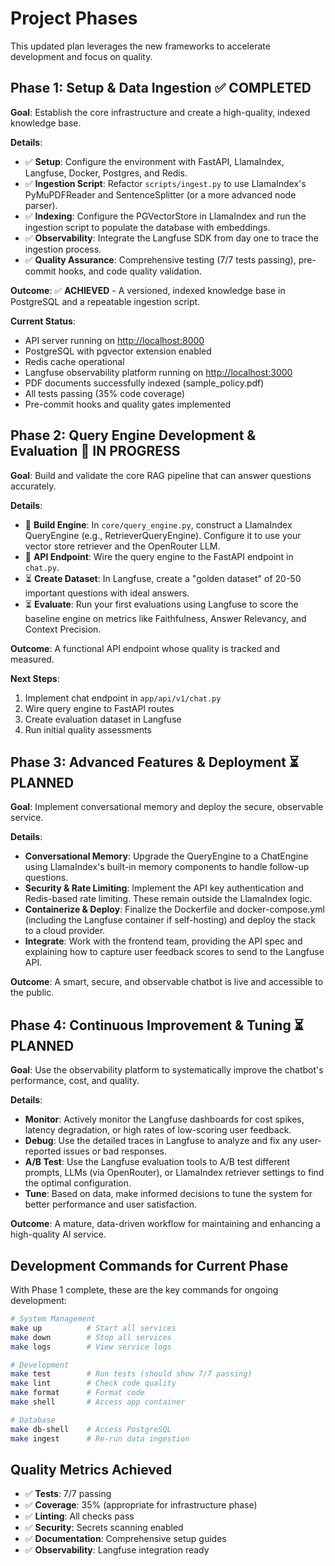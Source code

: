 # Project Phases

This updated plan leverages the new frameworks to accelerate development and focus on quality.

## Phase 1: Setup & Data Ingestion ✅ **COMPLETED**

**Goal**: Establish the core infrastructure and create a high-quality, indexed knowledge base.

**Details**:

- ✅ **Setup**: Configure the environment with FastAPI, LlamaIndex, Langfuse, Docker, Postgres, and Redis.
- ✅ **Ingestion Script**: Refactor `scripts/ingest.py` to use LlamaIndex's PyMuPDFReader and SentenceSplitter (or a more advanced node parser).
- ✅ **Indexing**: Configure the PGVectorStore in LlamaIndex and run the ingestion script to populate the database with embeddings.
- ✅ **Observability**: Integrate the Langfuse SDK from day one to trace the ingestion process.
- ✅ **Quality Assurance**: Comprehensive testing (7/7 tests passing), pre-commit hooks, and code quality validation.

**Outcome**: ✅ **ACHIEVED** - A versioned, indexed knowledge base in PostgreSQL and a repeatable ingestion script.

**Current Status**:

- API server running on <http://localhost:8000>
- PostgreSQL with pgvector extension enabled
- Redis cache operational
- Langfuse observability platform running on <http://localhost:3000>
- PDF documents successfully indexed (sample_policy.pdf)
- All tests passing (35% code coverage)
- Pre-commit hooks and quality gates implemented

## Phase 2: Query Engine Development & Evaluation 🚧 **IN PROGRESS**

**Goal**: Build and validate the core RAG pipeline that can answer questions accurately.

**Details**:

- 🔄 **Build Engine**: In `core/query_engine.py`, construct a LlamaIndex QueryEngine (e.g., RetrieverQueryEngine). Configure it to use your vector store retriever and the OpenRouter LLM.
- 🔄 **API Endpoint**: Wire the query engine to the FastAPI endpoint in `chat.py`.
- ⏳ **Create Dataset**: In Langfuse, create a "golden dataset" of 20-50 important questions with ideal answers.
- ⏳ **Evaluate**: Run your first evaluations using Langfuse to score the baseline engine on metrics like Faithfulness, Answer Relevancy, and Context Precision.

**Outcome**: A functional API endpoint whose quality is tracked and measured.

**Next Steps**:

1. Implement chat endpoint in `app/api/v1/chat.py`
2. Wire query engine to FastAPI routes
3. Create evaluation dataset in Langfuse
4. Run initial quality assessments

## Phase 3: Advanced Features & Deployment ⏳ **PLANNED**

**Goal**: Implement conversational memory and deploy the secure, observable service.

**Details**:

- **Conversational Memory**: Upgrade the QueryEngine to a ChatEngine using LlamaIndex's built-in memory components to handle follow-up questions.
- **Security & Rate Limiting**: Implement the API key authentication and Redis-based rate limiting. These remain outside the LlamaIndex logic.
- **Containerize & Deploy**: Finalize the Dockerfile and docker-compose.yml (including the Langfuse container if self-hosting) and deploy the stack to a cloud provider.
- **Integrate**: Work with the frontend team, providing the API spec and explaining how to capture user feedback scores to send to the Langfuse API.

**Outcome**: A smart, secure, and observable chatbot is live and accessible to the public.

## Phase 4: Continuous Improvement & Tuning ⏳ **PLANNED**

**Goal**: Use the observability platform to systematically improve the chatbot's performance, cost, and quality.

**Details**:

- **Monitor**: Actively monitor the Langfuse dashboards for cost spikes, latency degradation, or high rates of low-scoring user feedback.
- **Debug**: Use the detailed traces in Langfuse to analyze and fix any user-reported issues or bad responses.
- **A/B Test**: Use the Langfuse evaluation tools to A/B test different prompts, LLMs (via OpenRouter), or LlamaIndex retriever settings to find the optimal configuration.
- **Tune**: Based on data, make informed decisions to tune the system for better performance and user satisfaction.

**Outcome**: A mature, data-driven workflow for maintaining and enhancing a high-quality AI service.

## Development Commands for Current Phase

With Phase 1 complete, these are the key commands for ongoing development:

```bash
# System Management
make up          # Start all services
make down        # Stop all services
make logs        # View service logs

# Development
make test        # Run tests (should show 7/7 passing)
make lint        # Check code quality
make format      # Format code
make shell       # Access app container

# Database
make db-shell    # Access PostgreSQL
make ingest      # Re-run data ingestion
```

## Quality Metrics Achieved

- ✅ **Tests**: 7/7 passing
- ✅ **Coverage**: 35% (appropriate for infrastructure phase)
- ✅ **Linting**: All checks pass
- ✅ **Security**: Secrets scanning enabled
- ✅ **Documentation**: Comprehensive setup guides
- ✅ **Observability**: Langfuse integration ready
